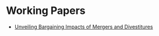<!DOCTYPE html>
<html lang="en">
<body>
    <h1>Working Papers</h1>
    <ul>
        <li>
            <a href="https://yanndelaprez.github.io/jmp_delaprez_eui.pdf" target="_blank">Unveiling Bargaining Impacts of Mergers and Divestitures</a>
        </li>
    </ul>
</body>
</html>
